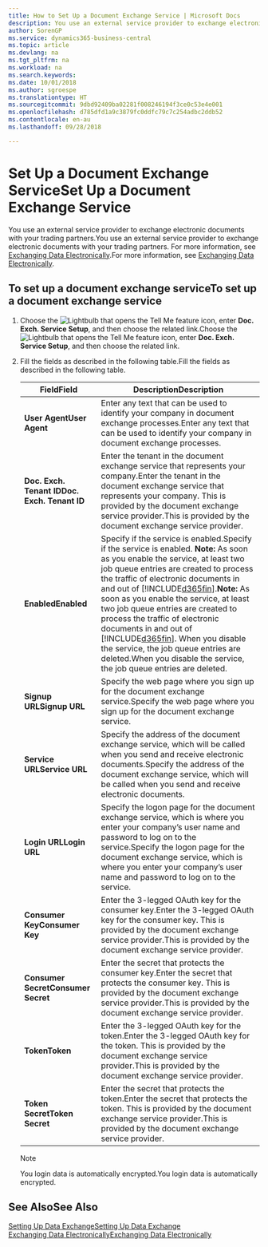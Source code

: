 ```yaml
---
title: How to Set Up a Document Exchange Service | Microsoft Docs
description: You use an external service provider to exchange electronic documents with your trading partners.
author: SorenGP
ms.service: dynamics365-business-central
ms.topic: article
ms.devlang: na
ms.tgt_pltfrm: na
ms.workload: na
ms.search.keywords: 
ms.date: 10/01/2018
ms.author: sgroespe
ms.translationtype: HT
ms.sourcegitcommit: 9dbd92409ba02281f008246194f3ce0c53e4e001
ms.openlocfilehash: d785dfd1a9c3879fc0ddfc79c7c254adbc2ddb52
ms.contentlocale: en-au
ms.lasthandoff: 09/28/2018

---
```

# <a name="set-up-a-document-exchange-service"></a><span data-ttu-id="b9669-103">Set Up a Document Exchange Service</span><span class="sxs-lookup"><span data-stu-id="b9669-103">Set Up a Document Exchange Service</span></span>
<span data-ttu-id="b9669-104">You use an external service provider to exchange electronic documents with your trading partners.</span><span class="sxs-lookup"><span data-stu-id="b9669-104">You use an external service provider to exchange electronic documents with your trading partners.</span></span> <span data-ttu-id="b9669-105">For more information, see [Exchanging Data Electronically](across-data-exchange.md).</span><span class="sxs-lookup"><span data-stu-id="b9669-105">For more information, see [Exchanging Data Electronically](across-data-exchange.md).</span></span>  

## <a name="to-set-up-a-document-exchange-service"></a><span data-ttu-id="b9669-106">To set up a document exchange service</span><span class="sxs-lookup"><span data-stu-id="b9669-106">To set up a document exchange service</span></span>  
1. <span data-ttu-id="b9669-107">Choose the ![Lightbulb that opens the Tell Me feature](media/ui-search/search_small.png "Tell me what you want to do") icon, enter **Doc. Exch. Service Setup**, and then choose the related link.</span><span class="sxs-lookup"><span data-stu-id="b9669-107">Choose the ![Lightbulb that opens the Tell Me feature](media/ui-search/search_small.png "Tell me what you want to do") icon, enter **Doc. Exch. Service Setup**, and then choose the related link.</span></span>  
2. <span data-ttu-id="b9669-108">Fill the fields as described in the following table.</span><span class="sxs-lookup"><span data-stu-id="b9669-108">Fill the fields as described in the following table.</span></span>  

    |<span data-ttu-id="b9669-109">Field</span><span class="sxs-lookup"><span data-stu-id="b9669-109">Field</span></span>|<span data-ttu-id="b9669-110">Description</span><span class="sxs-lookup"><span data-stu-id="b9669-110">Description</span></span>|  
    |---------------------------------|---------------------------------------|  
    |<span data-ttu-id="b9669-111">**User Agent**</span><span class="sxs-lookup"><span data-stu-id="b9669-111">**User Agent**</span></span>|<span data-ttu-id="b9669-112">Enter any text that can be used to identify your company in document exchange processes.</span><span class="sxs-lookup"><span data-stu-id="b9669-112">Enter any text that can be used to identify your company in document exchange processes.</span></span>|  
    |<span data-ttu-id="b9669-113">**Doc. Exch. Tenant ID**</span><span class="sxs-lookup"><span data-stu-id="b9669-113">**Doc. Exch. Tenant ID**</span></span>|<span data-ttu-id="b9669-114">Enter the tenant in the document exchange service that represents your company.</span><span class="sxs-lookup"><span data-stu-id="b9669-114">Enter the tenant in the document exchange service that represents your company.</span></span> <span data-ttu-id="b9669-115">This is provided by the document exchange service provider.</span><span class="sxs-lookup"><span data-stu-id="b9669-115">This is provided by the document exchange service provider.</span></span>|  
    |<span data-ttu-id="b9669-116">**Enabled**</span><span class="sxs-lookup"><span data-stu-id="b9669-116">**Enabled**</span></span>|<span data-ttu-id="b9669-117">Specify if the service is enabled.</span><span class="sxs-lookup"><span data-stu-id="b9669-117">Specify if the service is enabled.</span></span> <span data-ttu-id="b9669-118">**Note:**  As soon as you enable the service, at least two job queue entries are created to process the traffic of electronic documents in and out of [!INCLUDE[d365fin](includes/d365fin_md.md)].</span><span class="sxs-lookup"><span data-stu-id="b9669-118">**Note:**  As soon as you enable the service, at least two job queue entries are created to process the traffic of electronic documents in and out of [!INCLUDE[d365fin](includes/d365fin_md.md)].</span></span> <span data-ttu-id="b9669-119">When you disable the service, the job queue entries are deleted.</span><span class="sxs-lookup"><span data-stu-id="b9669-119">When you disable the service, the job queue entries are deleted.</span></span>|  
    |<span data-ttu-id="b9669-120">**Signup URL**</span><span class="sxs-lookup"><span data-stu-id="b9669-120">**Signup URL**</span></span>|<span data-ttu-id="b9669-121">Specify the web page where you sign up for the document exchange service.</span><span class="sxs-lookup"><span data-stu-id="b9669-121">Specify the web page where you sign up for the document exchange service.</span></span>|  
    |<span data-ttu-id="b9669-122">**Service URL**</span><span class="sxs-lookup"><span data-stu-id="b9669-122">**Service URL**</span></span>|<span data-ttu-id="b9669-123">Specify the address of the document exchange service, which will be called when you send and receive electronic documents.</span><span class="sxs-lookup"><span data-stu-id="b9669-123">Specify the address of the document exchange service, which will be called when you send and receive electronic documents.</span></span>|  
    |<span data-ttu-id="b9669-124">**Login URL**</span><span class="sxs-lookup"><span data-stu-id="b9669-124">**Login URL**</span></span>|<span data-ttu-id="b9669-125">Specify the logon page for the document exchange service, which is where you enter your company’s user name and password to log on to the service.</span><span class="sxs-lookup"><span data-stu-id="b9669-125">Specify the logon page for the document exchange service, which is where you enter your company’s user name and password to log on to the service.</span></span>|  
    |<span data-ttu-id="b9669-126">**Consumer Key**</span><span class="sxs-lookup"><span data-stu-id="b9669-126">**Consumer Key**</span></span>|<span data-ttu-id="b9669-127">Enter the 3-legged OAuth key for the consumer key.</span><span class="sxs-lookup"><span data-stu-id="b9669-127">Enter the 3-legged OAuth key for the consumer key.</span></span> <span data-ttu-id="b9669-128">This is provided by the document exchange service provider.</span><span class="sxs-lookup"><span data-stu-id="b9669-128">This is provided by the document exchange service provider.</span></span>|  
    |<span data-ttu-id="b9669-129">**Consumer Secret**</span><span class="sxs-lookup"><span data-stu-id="b9669-129">**Consumer Secret**</span></span>|<span data-ttu-id="b9669-130">Enter the secret that protects the consumer key.</span><span class="sxs-lookup"><span data-stu-id="b9669-130">Enter the secret that protects the consumer key.</span></span> <span data-ttu-id="b9669-131">This is provided by the document exchange service provider.</span><span class="sxs-lookup"><span data-stu-id="b9669-131">This is provided by the document exchange service provider.</span></span>|  
    |<span data-ttu-id="b9669-132">**Token**</span><span class="sxs-lookup"><span data-stu-id="b9669-132">**Token**</span></span>|<span data-ttu-id="b9669-133">Enter the 3-legged OAuth key for the token.</span><span class="sxs-lookup"><span data-stu-id="b9669-133">Enter the 3-legged OAuth key for the token.</span></span> <span data-ttu-id="b9669-134">This is provided by the document exchange service provider.</span><span class="sxs-lookup"><span data-stu-id="b9669-134">This is provided by the document exchange service provider.</span></span>|  
    |<span data-ttu-id="b9669-135">**Token Secret**</span><span class="sxs-lookup"><span data-stu-id="b9669-135">**Token Secret**</span></span>|<span data-ttu-id="b9669-136">Enter the secret that protects the token.</span><span class="sxs-lookup"><span data-stu-id="b9669-136">Enter the secret that protects the token.</span></span> <span data-ttu-id="b9669-137">This is provided by the document exchange service provider.</span><span class="sxs-lookup"><span data-stu-id="b9669-137">This is provided by the document exchange service provider.</span></span>|  

    > [!NOTE]  
    > <span data-ttu-id="b9669-138">You login data is automatically encrypted.</span><span class="sxs-lookup"><span data-stu-id="b9669-138">You login data is automatically encrypted.</span></span>

## <a name="see-also"></a><span data-ttu-id="b9669-139">See Also</span><span class="sxs-lookup"><span data-stu-id="b9669-139">See Also</span></span>  
[<span data-ttu-id="b9669-140">Setting Up Data Exchange</span><span class="sxs-lookup"><span data-stu-id="b9669-140">Setting Up Data Exchange</span></span>](across-set-up-data-exchange.md)  
[<span data-ttu-id="b9669-141">Exchanging Data Electronically</span><span class="sxs-lookup"><span data-stu-id="b9669-141">Exchanging Data Electronically</span></span>](across-data-exchange.md)

